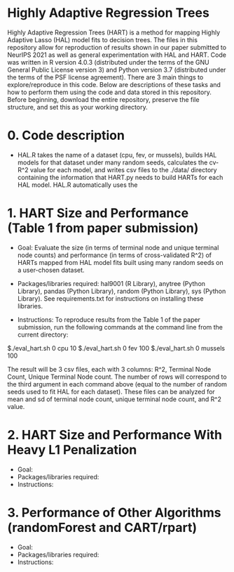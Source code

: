 #  Highly Adaptive Regression Trees

Highly Adaptive Regression Trees (HART) is a method for mapping Highly Adaptive Lasso (HAL) model fits to decision trees. The files in this repository allow for reproduction of results shown in our paper submitted to NeurIPS 2021 as well as general experimentation with HAL and HART. Code was written in R version 4.0.3 (distributed under the terms of the GNU General Public License version 3) and Python version 3.7 (distributed under the terms of the PSF license agreement). There are 3 main things to explore/reproduce in this code. Below are descriptions of these tasks and how to perform them using the code and data stored in this repository. Before beginning, download the entire repository, preserve the file structure, and set this as your working directory.

# 0. Code description

- HAL.R takes the name of a dataset (cpu, fev, or mussels), builds HAL models for that dataset under many random seeds, calculates the cv-R^2 value for each model, and writes csv files to the ./data/ directory containing the information that HART.py needs to build HARTs for each HAL model. HAL.R automatically uses the 


# 1. HART Size and Performance (Table 1 from paper submission)

- Goal: Evaluate the size (in terms of terminal node and unique terminal node counts) and performance (in terms of cross-validated R^2) of HARTs mapped from HAL model fits built using many random seeds on a user-chosen dataset.

- Packages/libraries required: hal9001 (R Library), anytree (Python Library), pandas (Python Library), random (Python Library), sys (Python Library). See requirements.txt for instructions on installing these libraries.

- Instructions: To reproduce results from the Table 1 of the paper submission, run the following commands at the command line from the current directory:

$./eval_hart.sh 0 cpu 10
$./eval_hart.sh 0 fev 100
$./eval_hart.sh 0 mussels 100

The result will be 3 csv files, each with 3 columns: R^2, Terminal Node Count, Unique Terminal Node count. The number of rows will correspond to the third argument in each command above (equal to the number of random seeds used to fit HAL for each dataset). These files can be analyzed for mean and sd of terminal node count,  unique terminal node count, and R^2 value. 

# 2. HART Size and Performance With Heavy L1 Penalization

- Goal:
- Packages/libraries required:
- Instructions:

# 3. Performance of Other Algorithms (randomForest and CART/rpart)

- Goal:
- Packages/libraries required:
- Instructions:

